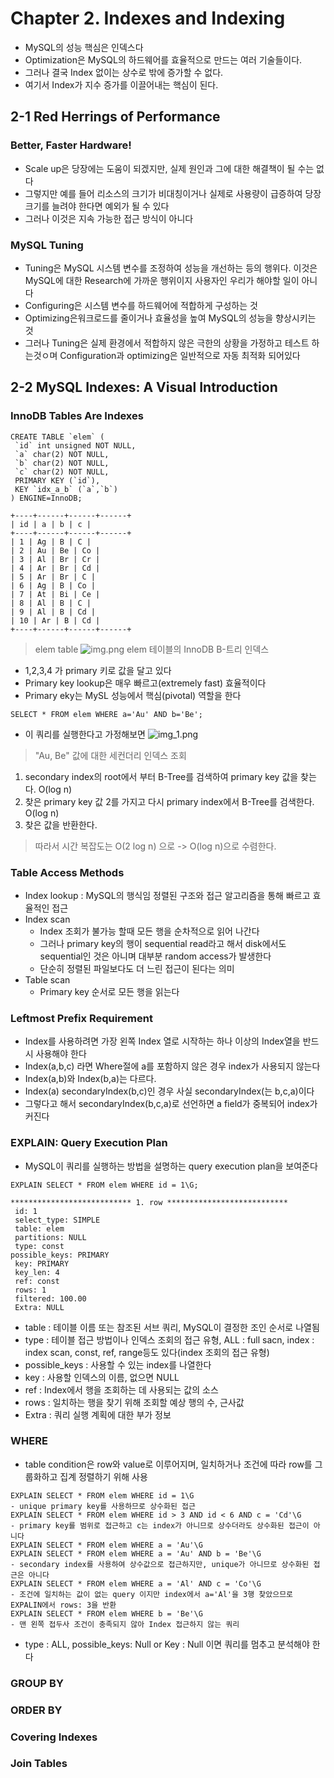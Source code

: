 # Chapter 2. Indexes and Indexing
* MySQL의 성능 핵심은 인덱스다
* Optimization은 MySQL의 하드웨어를 효율적으로 만드는 여러 기술들이다.
* 그러나 결국 Index 없이는 상수로 밖에 증가할 수 없다.
* 여기서 Index가 지수 증가를 이끌어내는 핵심이 된다.

## 2-1 Red Herrings of Performance
### Better, Faster Hardware!
* Scale up은 당장에는 도움이 되겠지만, 실제 원인과 그에 대한 해결책이 될 수는 없다
* 그렇지만 예를 들어 리소스의 크기가 비대칭이거나 실제로 사용량이 급증하여 당장 크기를 늘려야 한다면 예외가 될 수 있다
* 그러나 이것은 지속 가능한 접근 방식이 아니다

### MySQL Tuning
* Tuning은 MySQL 시스템 변수를 조정하여 성능을 개선하는 등의 행위다. 이것은 MySQL에 대한 Research에 가까운 행위이지 사용자인 우리가 해야할 일이 아니다
* Configuring은 시스템 변수를 하드웨어에 적합하게 구성하는 것
* Optimizing은워크로드를 줄이거나 효율성을 높여 MySQL의 성능을 향상시키는 것
* 그러나 Tuning은 실제 환경에서 적합하지 않은 극한의 상황을 가정하고 테스트 하는것ㅇ며 Configuration과 optimizing은 일반적으로 자동 최적화 되어있다 

## 2-2 MySQL Indexes: A Visual Introduction

### InnoDB Tables Are Indexes
```roomsql
CREATE TABLE `elem` (
 `id` int unsigned NOT NULL,
 `a` char(2) NOT NULL,
 `b` char(2) NOT NULL,
 `c` char(2) NOT NULL,
 PRIMARY KEY (`id`),
 KEY `idx_a_b` (`a`,`b`)
) ENGINE=InnoDB;

+----+------+------+------+
| id | a | b | c |
+----+------+------+------+
| 1 | Ag | B | C |
| 2 | Au | Be | Co |
| 3 | Al | Br | Cr |
| 4 | Ar | Br | Cd |
| 5 | Ar | Br | C |
| 6 | Ag | B | Co |
| 7 | At | Bi | Ce |
| 8 | Al | B | C |
| 9 | Al | B | Cd |
| 10 | Ar | B | Cd |
+----+------+------+------+
```
> elem table
![img.png](img.png)
> elem 테이블의 InnoDB B-트리 인덱스

* 1,2,3,4 가 primary 키로 값을 달고 있다
* Primary key lookup은 매우 빠르고(extremely fast) 효율적이다
* Primary eky는 MySL 성능에서 핵심(pivotal) 역할을 한다


```roomsql
SELECT * FROM elem WHERE a='Au' AND b='Be';
```
* 이 쿼리를 실행한다고 가정해보면
![img_1.png](img_1.png)
> "Au, Be" 값에 대한 세컨더리 인덱스 조회

1. secondary index의 root에서 부터 B-Tree를 검색하여 primary key 값을 찾는다. O(log n)
2. 찾은 primary key 값 2를 가지고 다시 primary index에서 B-Tree를 검색한다. O(log n)
3. 찾은 값을 반환한다.
> 따라서 시간 복잡도는 O(2 log n) 으로 -> O(log n)으로 수렴한다.


### Table Access Methods
* Index lookup : MySQL의 행식임 정렬된 구조와 접근 알고리즘을 통해 빠르고 효율적인 접근
* Index scan
  * Index 조회가 불가능 할때 모든 행을 순차적으로 읽어 나간다
  * 그러나 primary key의 행이 sequential read라고 해서 disk에서도 sequential인 것은 아니며 대부분 random access가 발생한다 
  * 단순히 정렬된 파일보다도 더 느린 접근이 된다는 의미
* Table scan
  * Primary key 순서로 모든 행을 읽는다

### Leftmost Prefix Requirement
* Index를 사용하려면 가장 왼쪽 Index 열로 시작하는 하나 이상의 Index열을 반드시 사용해야 한다
* Index(a,b,c) 라면 Where절에 a를 포함하지 않은 경우 index가 사용되지 않는다
* Index(a,b)와 Index(b,a)는 다르다.
* Index(a) secondaryIndex(b,c)인 경우 사실 secondaryIndex(는 b,c,a)이다
* 그렇다고 해서 secondaryIndex(b,c,a)로 선언하면 a field가 중복되어 index가 커진다

### EXPLAIN: Query Execution Plan
* MySQL이 쿼리를 실행하는 방법을 설명하는 query execution plan을 보여준다
```roomsql
EXPLAIN SELECT * FROM elem WHERE id = 1\G;

*************************** 1. row ***************************
 id: 1
 select_type: SIMPLE
 table: elem
 partitions: NULL
 type: const
possible_keys: PRIMARY
 key: PRIMARY
 key_len: 4
 ref: const
 rows: 1
 filtered: 100.00
 Extra: NULL
```
* table : 테이블 이름 또는 참조된 서브 쿼리, MySQL이 결정한 조인 순서로 나열됨
* type : 테이블 접근 방법이나 인덱스 조회의 접근 유형, ALL : full sacn, index : index scan, const, ref, range등도 있다(index 조회의 접근 유형)
* possible_keys : 사용할 수 있는 index를 나열한다
* key : 사용할 인덱스의 이름, 없으면 NULL
* ref : Index에서 행을 조회하는 데 사용되는 값의 소스
* rows : 일치하는 행을 찾기 위해 조회할 예상 행의 수, 근사값
* Extra : 쿼리 실행 계획에 대한 부가 정보
### WHERE
* table condition은 row와 value로 이루어지며, 일치하거나 조건에 따라 row를 그룹화하고 집계 정렬하기 위해 사용
```roomsql
EXPLAIN SELECT * FROM elem WHERE id = 1\G
- unique primary key를 사용하므로 상수화된 접근
EXPLAIN SELECT * FROM elem WHERE id > 3 AND id < 6 AND c = 'Cd'\G
- primary key를 범위로 접근하고 c는 index가 아니므로 상수더라도 상수화된 접근이 아니다
EXPLAIN SELECT * FROM elem WHERE a = 'Au'\G
EXPLAIN SELECT * FROM elem WHERE a = 'Au' AND b = 'Be'\G
- secondary index를 사용하여 상수값으로 접근하지만, unique가 아니므로 상수화된 접근은 아니다
EXPLAIN SELECT * FROM elem WHERE a = 'Al' AND c = 'Co'\G
- 조건에 일치하는 값이 없는 query 이지만 index에서 a='Al'을 3행 찾았으므로 EXPALIN에서 rows: 3을 반환
EXPLAIN SELECT * FROM elem WHERE b = 'Be'\G
- 맨 왼쪽 접두사 조건이 충족되지 않아 Index 접근하지 않는 쿼리
```
* type : ALL, possible_keys: Null or Key : Null 이면 쿼리를 멈추고 분석해야 한다
### GROUP BY
### ORDER BY
### Covering Indexes
### Join Tables